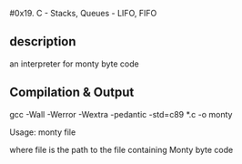 #0x19. C - Stacks, Queues - LIFO, FIFO

## description
an interpreter for monty byte code

## Compilation & Output

gcc -Wall -Werror -Wextra -pedantic -std=c89 *.c -o monty

Usage: monty file

where file is the path to the file containing Monty byte code
